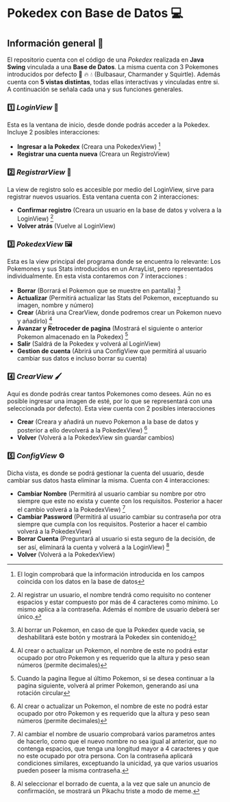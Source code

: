# Pokedex con Base de Datos 	:computer:
## Información general :page_with_curl:
El repositorio cuenta con el código de una _Pokedex_ realizada en **Java Swing** vinculada a una **Base de Datos**. La misma cuenta con 3 Pokemones introducidos por defecto 🍃 🔥 💧 (Bulbasaur, Charmander y Squirtle).
Además cuenta con **5 vistas distintas**, todas ellas interactivas y vinculadas entre si. A continuación se señala cada una y sus funciones generales.
### 1️⃣ _LoginView_ 🔐
Esta es la ventana de inicio, desde donde podrás acceder a la Pokedex. Incluye 2 posibles interacciones:
- **Ingresar a la Pokedex** (Creara una PokedexView) [^1]
- **Registrar una cuenta nueva** (Creara un RegistroView) 
### 2️⃣ _RegistrarView_ 📝
La view de registro solo es accesible por medio del LoginView, sirve para registrar nuevos usuarios. Esta ventana cuenta con 2 interacciones:
- **Confirmar registro** (Creara un usuario en la base de datos y volvera a la LoginView) [^2]
- **Volver atrás** (Vuelve al LoginView)
### 3️⃣ _PokedexView_ 🖼️
Esta es la view principal del programa donde se encuentra lo relevante: Los Pokemones y sus Stats introducidos en un ArrayList, pero representados individualmente. En esta vista contaremos con 7 interacciones :
- **Borrar** (Borrará el Pokemon que se muestre en pantalla) [^3]
- **Actualizar** (Permitirá actualizar las Stats del Pokemon, exceptuando su imagen, nombre y número) 
- **Crear** (Abrirá una CrearView, donde podremos crear un Pokemon nuevo y añadirlo) [^4]
- **Avanzar y Retroceder de pagina** (Mostrará el siguiente o anterior Pokemon almacenado en la Pokedex) [^5]
- **Salir** (Saldrá de la Pokedex y volverá al LoginView)
- **Gestion de cuenta** (Abrirá una ConfigView que permitirá al usuario cambiar sus datos e incluso borrar su cuenta)
### 4️⃣ _CrearView_ 🖌️
Aquí es donde podrás crear tantos Pokemones como desees. Aún no es posible ingresar una imagen de esté, por lo que se representará con una seleccionada por defecto). Esta view cuenta con 2 posibles interacciones
- **Crear** (Creara y añadirá un nuevo Pokemon a la base de datos y posterior a ello devolverá a la PokedexView)  [^4]
- **Volver** (Volverá a la PokedexView sin guardar cambios)
### 5️⃣ _ConfigView_ ⚙️
Dicha vista, es donde se podrá gestionar la cuenta del usuario, desde cambiar sus datos hasta eliminar la misma. Cuenta con 4 interacciones:
- **Cambiar Nombre** (Permitirá al usuario cambiar su nombre por otro siempre que este no exista y cuente con los requisitos. Posterior a hacer el cambio volverá a la PokedexView) [^6]
- **Cambiar Password** (Permitirá al usuario cambiar su contraseña por otra siempre que cumpla con los requisitos. Posterior a hacer el cambio volverá a la PokedexView)
- **Borrar Cuenta** (Preguntará al usuario si esta seguro de la decisión, de ser así, eliminará la cuenta y volverá a la LoginView) [^7]
- **Volver** (Volverá a la PokedexView)

[^1]: El login comprobará que la información introducida en los campos coincida con los datos en la base de datos
[^2]: Al registrar un usuario, el nombre tendrá como requisito no contener espacios y estar compuesto por más de 4 caracteres como mínimo. Lo mismo aplica a la contraseña. Además el nombre de usuario deberá ser único.
[^3]: Al borrar un Pokemon, en caso de que la Pokedex quede vacia, se deshabilitará este botón y mostrará la Pokedex sin contenido
[^4]: Al crear o actualizar un Pokemon, el nombre de este no podrá estar ocupado por otro Pokemon y es requerido que la altura y peso sean números (permite decimales)
[^5]: Cuando la pagina llegue al último Pokemon, si se desea continuar a la pagina siguiente, volverá al primer Pokemon, generando así una rotación circular
[^6]: Al cambiar el nombre de usuario comprobará varios parametros antes de hacerlo, como que el nuevo nombre no sea igual al anterior, que no contenga espacios, que tenga una longitud mayor a 4 caracteres y que no este ocupado por otra persona. Con la contraseña aplicará condiciones similares, exceptuando la unicidad, ya que varios usuarios pueden poseer la misma contraseña. 
[^7]: Al seleccionar el borrado de cuenta, a la vez que sale un anuncio de confirmación, se mostrará un Pikachu triste a modo de meme.


